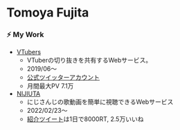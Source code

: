 # Tomoya Fujita

### ⚡️ My Work
- [VTubers](https://vtubers.love)
  - VTuberの切り抜きを共有するWebサービス。
  - 2019/06～
  - [公式ツイッターアカウント](https://twitter.com/VtubersOfficial)
  - 月間最大PV 7.1万
- [NIJIUTA](https://www.nijiuta.com)
  - にじさんじの歌動画を簡単に視聴できるWebサービス
  - 2022/02/23〜
  - [紹介ツイート](https://twitter.com/VTubersOfficial/status/1496395861303382016)は1日で8000RT, 2.5万いいね
